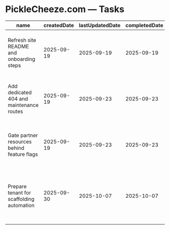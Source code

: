 # PickleCheeze.com — Tasks

| name                                        | createdDate | lastUpdatedDate | completedDate | status   | description                                                                                                   |
| ------------------------------------------- | ----------- | --------------- | ------------- | -------- | ------------------------------------------------------------------------------------------------------------- |
| Refresh site README and onboarding steps    | 2025-09-19  | 2025-09-19      | 2025-09-19    | complete | Documented tenant-specific copy, navigation, and environment variables for the fermentation partner portal.   |
| Add dedicated 404 and maintenance routes    | 2025-09-19  | 2025-09-23      | 2025-09-23    | complete | Wire React Router fallback pages so broken links and downtime display branded messaging.                      |
| Gate partner resources behind feature flags | 2025-09-19  | 2025-09-23      | 2025-09-23    | complete | Introduce runtime flags for welcome links and PDFs to support staged content launches.                        |
| Prepare tenant for scaffolding automation   | 2025-09-30  | 2025-10-07      | 2025-10-07    | complete | Documented domain-specific files in `automation-touchpoints.json` and added regression tests to guard the inventory. |
